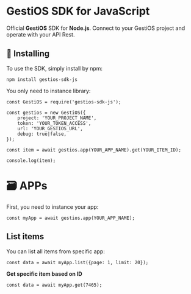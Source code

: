# GestiOS SDK for JavaScript
Official **GestiOS** SDK for **Node.js**. Connect to your GestiOS project and operate with your API Rest.

## 💾 Installing
To use the SDK, simply install by npm:

```
npm install gestios-sdk-js
```

You only need to instance library:

```
const GestiOS = require('gestios-sdk-js');

const gestios = new GestiOS({
	project: 'YOUR_PROJECT_NAME',
	token: 'YOUR_TOKEN_ACCESS',
	url: 'YOUR_GESTIOS_URL',
	debug: true|false,
});

const item = await gestios.app(YOUR_APP_NAME).get(YOUR_ITEM_ID);

console.log(item);
```

# 🗃️ **APPs**
First, you need to instance your app:

```
const myApp = await gestios.app(YOUR_APP_NAME);
```

## **List items**
You can list all items from specific app:

```
const data = await myApp.list({page: 1, limit: 20});
```

****Get specific item based on ID****

```
const data = await myApp.get(7465);
```

